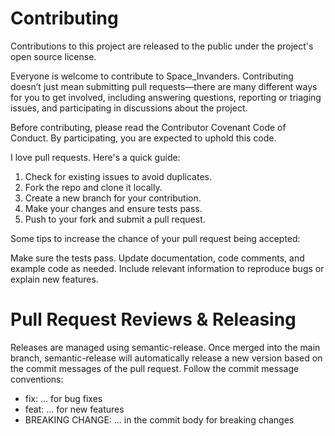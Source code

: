 # Contributing

Contributions to this project are released to the public under the project's open source license.

Everyone is welcome to contribute to Space_Invanders. Contributing doesn’t just mean submitting pull requests—there are many different ways for you to get involved, including answering questions, reporting or triaging issues, and participating in discussions about the project.

Before contributing, please read the Contributor Covenant Code of Conduct. By participating, you are expected to uphold this code.

I love pull requests. Here's a quick guide:

1. Check for existing issues to avoid duplicates.
2. Fork the repo and clone it locally.
3. Create a new branch for your contribution.
4. Make your changes and ensure tests pass.
5. Push to your fork and submit a pull request.

Some tips to increase the chance of your pull request being accepted:

Make sure the tests pass.
Update documentation, code comments, and example code as needed.
Include relevant information to reproduce bugs or explain new features.

# Pull Request Reviews & Releasing

Releases are managed using semantic-release. Once merged into the main branch, semantic-release will automatically release a new version based on the commit messages of the pull request. Follow the commit message conventions:

- fix: ... for bug fixes
- feat: ... for new features
- BREAKING CHANGE: ... in the commit body for breaking changes